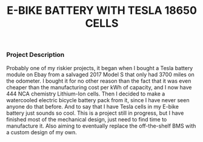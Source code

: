 ﻿---
layout: default
title: E-BIKE BATTERY WITH TESLA 18650 CELLS
category: portfolio
modal-id: 4
vid1: null
vid2: null
img: Battery/batcover.jpg
img2: Battery/battery3.jpg
img3: Battery/IMG_2599.jpg
img4: Battery/battery.jpg
img5: Battery/battery2.jpg
project-date: 2018
languages:

concepts:
- Battery Design
- Thermodynamics
tools:
- Autodesk Inventor
---

### Project Description

Probably one of my riskier projects, it began when I bought a Tesla battery module on Ebay from a salvaged 2017 Model S that only had 3700 miles on the odometer. I bought it for no other reason than the fact that it was even cheaper than the manufacturing cost per kWh of capacity, and I now have 444 NCA chemistry Lithium-Ion cells. Then I decided to make a watercooled electric bicycle battery pack from it, since I have never seen anyone do that before. And to say that I have Tesla cells in my E-bike battery just sounds so cool. This is a project still in progress, but I have finished most of the mechanical design, just need to find time to manufacture it. Also aiming to eventually replace the off-the-shelf BMS with a custom design of my own.